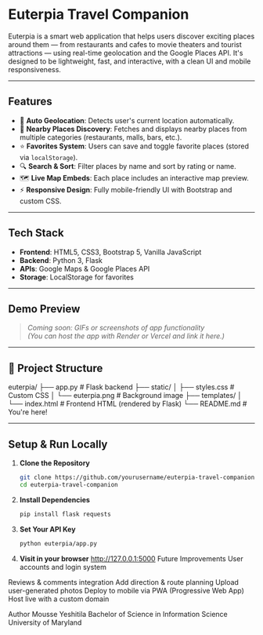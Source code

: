 # Euterpia Travel Companion

Euterpia is a smart web application that helps users discover exciting places around them — from restaurants and cafes to movie theaters and tourist attractions — using real-time geolocation and the Google Places API. It's designed to be lightweight, fast, and interactive, with a clean UI and mobile responsiveness.

---

## Features

- 📍 **Auto Geolocation**: Detects user's current location automatically.
- 🧭 **Nearby Places Discovery**: Fetches and displays nearby places from multiple categories (restaurants, malls, bars, etc.).
- ⭐ **Favorites System**: Users can save and toggle favorite places (stored via `localStorage`).
- 🔍 **Search & Sort**: Filter places by name and sort by rating or name.
- 🗺️ **Live Map Embeds**: Each place includes an interactive map preview.
- ⚡ **Responsive Design**: Fully mobile-friendly UI with Bootstrap and custom CSS.

---

## Tech Stack

- **Frontend**: HTML5, CSS3, Bootstrap 5, Vanilla JavaScript
- **Backend**: Python 3, Flask
- **APIs**: Google Maps & Google Places API
- **Storage**: LocalStorage for favorites

---

## Demo Preview

> _Coming soon: GIFs or screenshots of app functionality_  
_(You can host the app with Render or Vercel and link it here.)_

---

## 📂 Project Structure

euterpia/
├── app.py # Flask backend
├── static/
│ ├── styles.css # Custom CSS
│ └── euterpia.png # Background image
├── templates/
│ └── index.html # Frontend HTML (rendered by Flask)
└── README.md # You're here!

---

## Setup & Run Locally

1. **Clone the Repository**
   ```bash
   git clone https://github.com/yourusername/euterpia-travel-companion.git
   cd euterpia-travel-companion

2. **Install Dependencies**
   ```bash
   pip install flask requests
3. **Set Your API Key**
   ```bash
   python euterpia/app.py
4. **Visit in your browser**
   http://127.0.0.1:5000
Future Improvements
User accounts and login system

Reviews & comments integration
Add direction & route planning
Upload user-generated photos
Deploy to mobile via PWA (Progressive Web App)
Host live with a custom domain


Author
Mousse Yeshitila
Bachelor of Science in Information Science
University of Maryland


